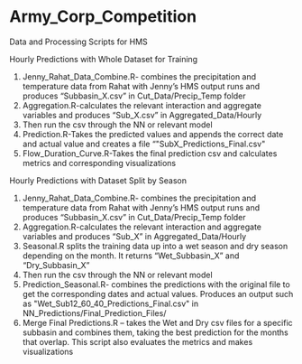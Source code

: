 # Army_Corp_Competition
Data and Processing Scripts for HMS



Hourly Predictions with Whole Dataset for Training

1)	Jenny_Rahat_Data_Combine.R- combines the precipitation and temperature data from Rahat with Jenny’s HMS output runs and produces “Subbasin_X.csv” in Cut_Data/Precip_Temp folder
2)	Aggregation.R-calculates the relevant interaction and aggregate variables and produces “Sub_X.csv” in Aggregated_Data/Hourly
3) Then run the csv through the NN or relevant model
4)	Prediction.R-Takes the predicted values and appends the correct date and actual value and creates a file “"SubX_Predictions_Final.csv"
5)	Flow_Duration_Curve.R-Takes the final prediction csv and calculates metrics and corresponding visualizations 


Hourly Predictions with Dataset Split by Season


1)	Jenny_Rahat_Data_Combine.R- combines the precipitation and temperature data from Rahat with Jenny’s HMS output runs and produces “Subbasin_X.csv” in Cut_Data/Precip_Temp folder
2)	Aggregation.R-calculates the relevant interaction and aggregate variables and produces “Sub_X” in Aggregated_Data/Hourly
3)	Seasonal.R splits the training data up into a wet season and dry season depending on the month. It returns “Wet_Subbasin_X” and “Dry_Subbasin_X” 
4) Then run the csv through the NN or relevant model
5) Prediction_Seasonal.R- combines the predictions with the original file to get the corresponding dates and actual values. Produces an output such as "Wet_Sub12_60_40_Predictions_Final.csv" in NN_Predictions/Final_Prediction_Files/
6)	Merge Final Predictions.R – takes the Wet and Dry csv files for a specific subbasin and combines them, taking the best prediction for the months that overlap. This script also evaluates the metrics and makes visualizations 


